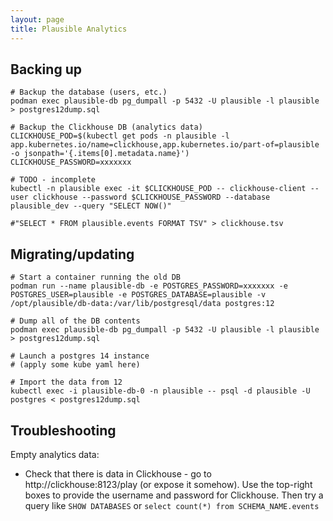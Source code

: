 ```yaml
---
layout: page
title: Plausible Analytics
---
```


## Backing up

```shell
# Backup the database (users, etc.)
podman exec plausible-db pg_dumpall -p 5432 -U plausible -l plausible > postgres12dump.sql

# Backup the Clickhouse DB (analytics data)
CLICKHOUSE_POD=$(kubectl get pods -n plausible -l app.kubernetes.io/name=clickhouse,app.kubernetes.io/part-of=plausible -o jsonpath='{.items[0].metadata.name}')
CLICKHOUSE_PASSWORD=xxxxxxx

# TODO - incomplete
kubectl -n plausible exec -it $CLICKHOUSE_POD -- clickhouse-client --user clickhouse --password $CLICKHOUSE_PASSWORD --database plausible_dev --query "SELECT NOW()"

#"SELECT * FROM plausible.events FORMAT TSV" > clickhouse.tsv
```

## Migrating/updating

```shell
# Start a container running the old DB
podman run --name plausible-db -e POSTGRES_PASSWORD=xxxxxxx -e POSTGRES_USER=plausible -e POSTGRES_DATABASE=plausible -v /opt/plausible/db-data:/var/lib/postgresql/data postgres:12

# Dump all of the DB contents
podman exec plausible-db pg_dumpall -p 5432 -U plausible -l plausible > postgres12dump.sql

# Launch a postgres 14 instance
# (apply some kube yaml here)

# Import the data from 12
kubectl exec -i plausible-db-0 -n plausible -- psql -d plausible -U postgres < postgres12dump.sql
```

## Troubleshooting

Empty analytics data:

- Check that there is data in Clickhouse - go to http://clickhouse:8123/play (or expose it somehow). Use the top-right boxes to provide the username and password for Clickhouse. Then try a query like `SHOW DATABASES` or `select count(*) from SCHEMA_NAME.events`

